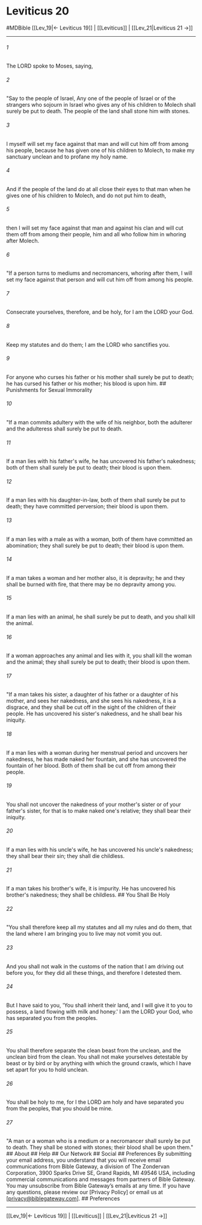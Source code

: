 # Leviticus 20
#MDBible
[[Lev_19|← Leviticus 19]] | [[Leviticus]] | [[Lev_21|Leviticus 21 →]]

***






###### 1 


The LORD spoke to Moses, saying, 





###### 2 


"Say to the people of Israel, Any one of the people of Israel or of the strangers who sojourn in Israel who gives any of his children to Molech shall surely be put to death. The people of the land shall stone him with stones. 





###### 3 


I myself will set my face against that man and will cut him off from among his people, because he has given one of his children to Molech, to make my sanctuary unclean and to profane my holy name. 





###### 4 


And if the people of the land do at all close their eyes to that man when he gives one of his children to Molech, and do not put him to death, 





###### 5 


then I will set my face against that man and against his clan and will cut them off from among their people, him and all who follow him in whoring after Molech. 





###### 6 


"If a person turns to mediums and necromancers, whoring after them, I will set my face against that person and will cut him off from among his people. 





###### 7 


Consecrate yourselves, therefore, and be holy, for I am the LORD your God. 





###### 8 


Keep my statutes and do them; I am the LORD who sanctifies you. 





###### 9 


For anyone who curses his father or his mother shall surely be put to death; he has cursed his father or his mother; his blood is upon him. ## Punishments for Sexual Immorality 





###### 10 


"If a man commits adultery with the wife of his neighbor, both the adulterer and the adulteress shall surely be put to death. 





###### 11 


If a man lies with his father's wife, he has uncovered his father's nakedness; both of them shall surely be put to death; their blood is upon them. 





###### 12 


If a man lies with his daughter-in-law, both of them shall surely be put to death; they have committed perversion; their blood is upon them. 





###### 13 


If a man lies with a male as with a woman, both of them have committed an abomination; they shall surely be put to death; their blood is upon them. 





###### 14 


If a man takes a woman and her mother also, it is depravity; he and they shall be burned with fire, that there may be no depravity among you. 





###### 15 


If a man lies with an animal, he shall surely be put to death, and you shall kill the animal. 





###### 16 


If a woman approaches any animal and lies with it, you shall kill the woman and the animal; they shall surely be put to death; their blood is upon them. 





###### 17 


"If a man takes his sister, a daughter of his father or a daughter of his mother, and sees her nakedness, and she sees his nakedness, it is a disgrace, and they shall be cut off in the sight of the children of their people. He has uncovered his sister's nakedness, and he shall bear his iniquity. 





###### 18 


If a man lies with a woman during her menstrual period and uncovers her nakedness, he has made naked her fountain, and she has uncovered the fountain of her blood. Both of them shall be cut off from among their people. 





###### 19 


You shall not uncover the nakedness of your mother's sister or of your father's sister, for that is to make naked one's relative; they shall bear their iniquity. 





###### 20 


If a man lies with his uncle's wife, he has uncovered his uncle's nakedness; they shall bear their sin; they shall die childless. 





###### 21 


If a man takes his brother's wife, it is impurity. He has uncovered his brother's nakedness; they shall be childless. ## You Shall Be Holy 





###### 22 


"You shall therefore keep all my statutes and all my rules and do them, that the land where I am bringing you to live may not vomit you out. 





###### 23 


And you shall not walk in the customs of the nation that I am driving out before you, for they did all these things, and therefore I detested them. 





###### 24 


But I have said to you, 'You shall inherit their land, and I will give it to you to possess, a land flowing with milk and honey.' I am the LORD your God, who has separated you from the peoples. 





###### 25 


You shall therefore separate the clean beast from the unclean, and the unclean bird from the clean. You shall not make yourselves detestable by beast or by bird or by anything with which the ground crawls, which I have set apart for you to hold unclean. 





###### 26 


You shall be holy to me, for I the LORD am holy and have separated you from the peoples, that you should be mine. 





###### 27 


"A man or a woman who is a medium or a necromancer shall surely be put to death. They shall be stoned with stones; their blood shall be upon them." ## About ## Help ## Our Network ## Social ## Preferences By submitting your email address, you understand that you will receive email communications from Bible Gateway, a division of The Zondervan Corporation, 3900 Sparks Drive SE, Grand Rapids, MI 49546 USA, including commercial communications and messages from partners of Bible Gateway. You may unsubscribe from Bible Gateway&rsquo;s emails at any time. If you have any questions, please review our [Privacy Policy] or email us at [privacy@biblegateway.com]. ## Preferences

***

[[Lev_19|← Leviticus 19]] | [[Leviticus]] | [[Lev_21|Leviticus 21 →]]
